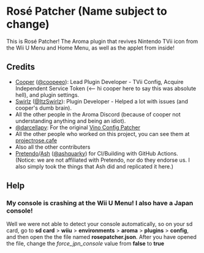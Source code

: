 # Rosé Patcher (Name subject to change)
This is Rosé Patcher! The Aroma plugin that revives Nintendo TVii icon from the Wii U Menu and Home Menu, as well as the applet from inside!


## Credits
- [Cooper](https://github.com/coopeeo) ([@coopeeo](https://github.com/coopeeo)): Lead Plugin Developer - TVii Config, Acquire Independent Service Token (<-- hi cooper here to say this was absolute hell), and plugin settings.
- [Swirlz](https://github.com/itzswirlz) ([@ItzSwirlz](https://github.com/itzswirls)): Plugin Developer - Helped a lot with issues (and cooper's dumb brain).
- All the other people in the Aroma Discord (because of cooper not understanding anything and being an idiot).
- [@darcellapy](https://github.com/darcellapy): For the original [Vino Config Patcher](https://github.com/darcellapy/vino-config-patcher-plugin)
- All the other people who worked on this project, you can see them at [projectrose.cafe](https://projectrose.cafe)
- Also all the other contributers
- [Pretendo](https://pretendo.network)/[Ash](https://github.com/ashquarky) ([@ashquarky](https://github.com/ashquarky)) for CI/Building with GitHub Actions. (Notice: we are not affiliated with Pretendo, nor do they endorse us. I also simply took the things that Ash did and replicated it here.)

## Help

### My console is crashing at the Wii U Menu! I also have a Japan console!
Well we were not able to detect your console automatically, so on your sd card, go to <b>sd card</b> > <b>wiiu</b> > <b>environments</b> > <b>aroma</b> > <b>plugins</b> > <b>config</b>, and then open the the file named <b>rosepatcher.json</b>. After you have opened the file, change the <i>force_jpn_console</i> value from <b>false</b> to <b>true</b>
